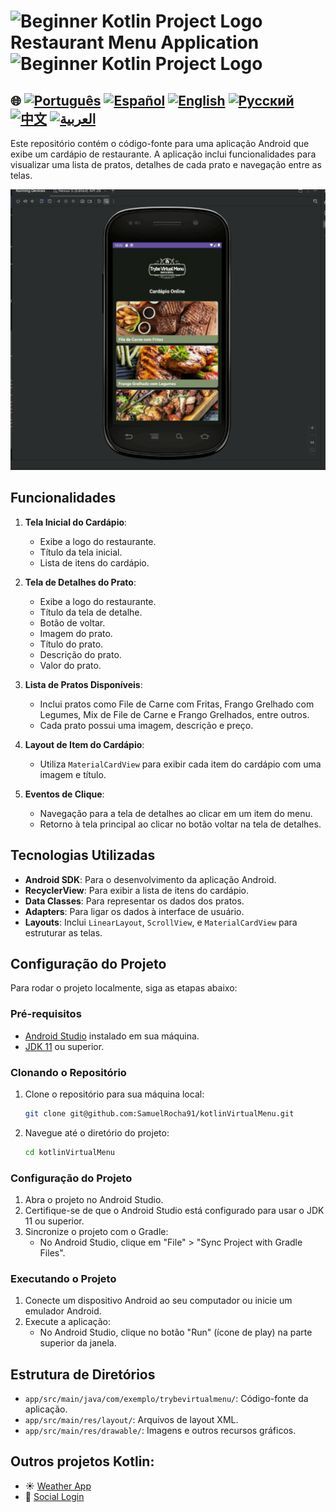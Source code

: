 # <img src="https://italiancoders.it/wp-content/uploads/2018/01/kotlin_250x250.png" alt="Beginner Kotlin Project Logo" width="52" height="30" /> Restaurant Menu Application <img src="https://italiancoders.it/wp-content/uploads/2018/01/kotlin_250x250.png" alt="Beginner Kotlin Project Logo" width="52" height="30" />


## 🌐 [![Português](https://img.shields.io/badge/Português-green)](https://github.com/SamuelRocha91/kotlinVirtualMenu/blob/main/README.md) [![Español](https://img.shields.io/badge/Español-yellow)](https://github.com/SamuelRocha91/kotlinVirtualMenu/blob/main/README_es.md) [![English](https://img.shields.io/badge/English-blue)](https://github.com/SamuelRocha91/kotlinVirtualMenu/blob/main/README_en.md) [![Русский](https://img.shields.io/badge/Русский-lightgrey)](https://github.com/SamuelRocha91/kotlinVirtualMenu/blob/main/README_ru.md) [![中文](https://img.shields.io/badge/中文-red)](https://github.com/SamuelRocha91/kotlinVirtualMenu) [![العربية](https://img.shields.io/badge/العربية-orange)](https://github.com/SamuelRocha91/kotlinVirtualMenu/blob/main/README_ar.md)

Este repositório contém o código-fonte para uma aplicação Android que exibe um cardápio de restaurante. A aplicação inclui funcionalidades para visualizar uma lista de pratos, detalhes de cada prato e navegação entre as telas.

![Preview da aplicação](./assets/menuVirtual.gif)

## Funcionalidades

1. **Tela Inicial do Cardápio**: 
   - Exibe a logo do restaurante.
   - Título da tela inicial.
   - Lista de itens do cardápio.

2. **Tela de Detalhes do Prato**:
   - Exibe a logo do restaurante.
   - Título da tela de detalhe.
   - Botão de voltar.
   - Imagem do prato.
   - Título do prato.
   - Descrição do prato.
   - Valor do prato.

3. **Lista de Pratos Disponíveis**:
   - Inclui pratos como File de Carne com Fritas, Frango Grelhado com Legumes, Mix de File de Carne e Frango Grelhados, entre outros.
   - Cada prato possui uma imagem, descrição e preço.

4. **Layout de Item do Cardápio**:
   - Utiliza `MaterialCardView` para exibir cada item do cardápio com uma imagem e título.

5. **Eventos de Clique**:
   - Navegação para a tela de detalhes ao clicar em um item do menu.
   - Retorno à tela principal ao clicar no botão voltar na tela de detalhes.

## Tecnologias Utilizadas

- **Android SDK**: Para o desenvolvimento da aplicação Android.
- **RecyclerView**: Para exibir a lista de itens do cardápio.
- **Data Classes**: Para representar os dados dos pratos.
- **Adapters**: Para ligar os dados à interface de usuário.
- **Layouts**: Inclui `LinearLayout`, `ScrollView`, e `MaterialCardView` para estruturar as telas.

## Configuração do Projeto

Para rodar o projeto localmente, siga as etapas abaixo:

### Pré-requisitos

- [Android Studio](https://developer.android.com/studio) instalado em sua máquina.
- [JDK 11](https://www.oracle.com/java/technologies/javase-jdk11-downloads.html) ou superior.

### Clonando o Repositório

1. Clone o repositório para sua máquina local:
   ```bash
   git clone git@github.com:SamuelRocha91/kotlinVirtualMenu.git
   ```

2. Navegue até o diretório do projeto:
   ```bash
   cd kotlinVirtualMenu
   ```

### Configuração do Projeto

1. Abra o projeto no Android Studio.
2. Certifique-se de que o Android Studio está configurado para usar o JDK 11 ou superior.
3. Sincronize o projeto com o Gradle:
   - No Android Studio, clique em "File" > "Sync Project with Gradle Files".

### Executando o Projeto

1. Conecte um dispositivo Android ao seu computador ou inicie um emulador Android.
2. Execute a aplicação:
   - No Android Studio, clique no botão "Run" (ícone de play) na parte superior da janela.

## Estrutura de Diretórios

- `app/src/main/java/com/exemplo/trybevirtualmenu/`: Código-fonte da aplicação.
- `app/src/main/res/layout/`: Arquivos de layout XML.
- `app/src/main/res/drawable/`: Imagens e outros recursos gráficos.

## Outros projetos Kotlin:

-  ☀️ [Weather App](https://github.com/SamuelRocha91/kotlinWeatherApp)
- 👤 [Social Login](https://github.com/SamuelRocha91/kotlinLoginSocial)

